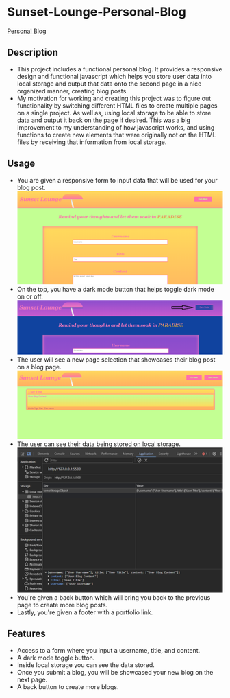 # Sunset-Lounge-Personal-Blog

[Personal Blog](https://willzovo94.github.io/Sunset-Lounge-Personal-Blog/)

## Description
- This project includes a functional personal blog. It provides a responsive design and functional javascript which helps you store user data into local storage and output that data onto the second page in a nice organized manner, creating blog posts.
- My motivation for working and creating this project was to figure out functionality by switching different HTML files to create multiple pages on a single project. As well as, using local storage to be able to store data and output it back on the page if desired. This was a big improvement to my understanding of how javascript works, and using functions to create new elements that were originally not on the HTML files by receiving that information from local storage. 

## Usage 
- You are given a responsive form to input data that will be used for your blog post.
![Main Page](/assets/images/main-html-page.png)
- On the top, you have a dark mode button that helps toggle dark mode on or off.
![Dark Mode Toggle](/assets/images/dark-mode-toggle.png)
- The user will see a new page selection that showcases their blog post on a blog page.
![Blog Page](/assets/images/blog-page.png)
- The user can see their data being stored on local storage.
![LocalStorage Data](/assets/images/local-storage-image.png)
- You're given a back button which will bring you back to the previous page to create more blog posts.
- Lastly, you're given a footer with a portfolio link.

## Features 
- Access to a form where you input a username, title, and content.
- A dark mode toggle button.
- Inside local storage you can see the data stored.
- Once you submit a blog, you will be showcased your new blog on the next page.
- A back button to create more blogs.

